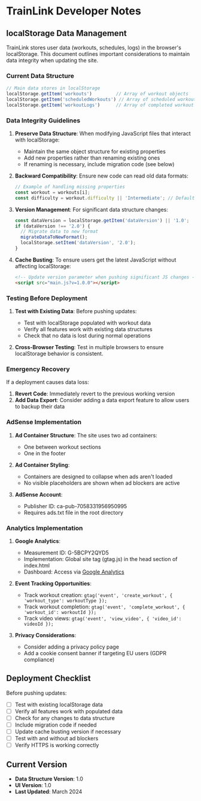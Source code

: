 # TrainLink Developer Notes

## localStorage Data Management

TrainLink stores user data (workouts, schedules, logs) in the browser's localStorage. This document outlines important considerations to maintain data integrity when updating the site.

### Current Data Structure

```javascript
// Main data stores in localStorage
localStorage.getItem('workouts')         // Array of workout objects
localStorage.getItem('scheduledWorkouts') // Array of scheduled workout objects
localStorage.getItem('workoutLogs')      // Array of completed workout logs
```

### Data Integrity Guidelines

1. **Preserve Data Structure**: When modifying JavaScript files that interact with localStorage:
   - Maintain the same object structure for existing properties
   - Add new properties rather than renaming existing ones
   - If renaming is necessary, include migration code (see below)

2. **Backward Compatibility**: Ensure new code can read old data formats:
   ```javascript
   // Example of handling missing properties
   const workout = workouts[i];
   const difficulty = workout.difficulty || 'Intermediate'; // Default if missing
   ```

3. **Version Management**: For significant data structure changes:
   ```javascript
   const dataVersion = localStorage.getItem('dataVersion') || '1.0';
   if (dataVersion !== '2.0') {
     // Migrate data to new format
     migrateDataToNewFormat();
     localStorage.setItem('dataVersion', '2.0');
   }
   ```

4. **Cache Busting**: To ensure users get the latest JavaScript without affecting localStorage:
   ```html
   <!-- Update version parameter when pushing significant JS changes -->
   <script src="main.js?v=1.0.0"></script>
   ```

### Testing Before Deployment

1. **Test with Existing Data**: Before pushing updates:
   - Test with localStorage populated with workout data
   - Verify all features work with existing data structures
   - Check that no data is lost during normal operations

2. **Cross-Browser Testing**: Test in multiple browsers to ensure localStorage behavior is consistent.

### Emergency Recovery

If a deployment causes data loss:

1. **Revert Code**: Immediately revert to the previous working version
2. **Add Data Export**: Consider adding a data export feature to allow users to backup their data

### AdSense Implementation

1. **Ad Container Structure**: The site uses two ad containers:
   - One between workout sections
   - One in the footer

2. **Ad Container Styling**: 
   - Containers are designed to collapse when ads aren't loaded
   - No visible placeholders are shown when ad blockers are active

3. **AdSense Account**: 
   - Publisher ID: ca-pub-7058331956950995
   - Requires ads.txt file in the root directory

### Analytics Implementation

1. **Google Analytics**:
   - Measurement ID: G-5BCPY2QYD5
   - Implementation: Global site tag (gtag.js) in the head section of index.html
   - Dashboard: Access via [Google Analytics](https://analytics.google.com/)

2. **Event Tracking Opportunities**:
   - Track workout creation: `gtag('event', 'create_workout', { 'workout_type': workoutType });`
   - Track workout completion: `gtag('event', 'complete_workout', { 'workout_id': workoutId });`
   - Track video views: `gtag('event', 'view_video', { 'video_id': videoId });`

3. **Privacy Considerations**:
   - Consider adding a privacy policy page
   - Add a cookie consent banner if targeting EU users (GDPR compliance)

## Deployment Checklist

Before pushing updates:

- [ ] Test with existing localStorage data
- [ ] Verify all features work with populated data
- [ ] Check for any changes to data structure
- [ ] Include migration code if needed
- [ ] Update cache busting version if necessary
- [ ] Test with and without ad blockers
- [ ] Verify HTTPS is working correctly

## Current Version

- **Data Structure Version**: 1.0
- **UI Version**: 1.0
- **Last Updated**: March 2024 
